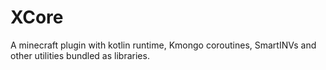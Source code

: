 # XCore

A minecraft plugin with kotlin runtime, Kmongo coroutines, SmartINVs and other utilities bundled as libraries.

